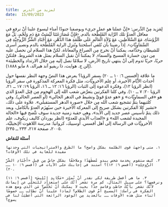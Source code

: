 ```yaml
---
title:  لمزيد من الدرس
date:  15/09/2023
---
```


لِمَزِيد مِنْ الدَّرس: «إنَّ عملنا هو عمل جريء وبوصفنا جنودًا أمناء ليسوع علينا أنْ نرفع في معاقل العدوِّ تلك الرَّاية المُلطَّخة بالدم. ‹فَإِنَّ مُصَارَعَتَنَا لَيْسَتْ مَعَ دَمٍ وَلَحْمٍ، بَلْ مَعَ الرُّؤَسَاءِ، مَعَ السَّلاَطِينِ، مَعَ وُلاَةِ الْعَالَمِ عَلَى ظُلْمَةِ هذَا الدَّهْرِ، مَعَ أَجْنَادِ الشَّرِّ الرُّوحِيَّةِ فِي السَّمَاوِيَّاتِ›. إذا رضينا بأن نُلقي أسلحتنا ونُنزِل الراية المُلطَّخة بالدم ونصير أسرى للشيطان وخدَّامه، يمكننا أنْ نخرج مِن الصراع والمعاناة. لكنَّ هذا السلام لن نحصل عليه مِن دون خسارة المسيح والسماء. لا يمكننا أنْ نقبل السلام بمثل هذه الشروط. فلتكنْ حربًا، حربًا تدوم إلى أنْ ينتهي تاريخ الأرض، لا سلامًا نصل إليه مِن خلال الارتداد والخطيئة» (إلن ج. هوايت، ذا ريفيو آند هيرالد، ٨ مايو ١٨٨٨).

ما علاقة (أفسس ٦: ١٠ ــ ٢٠) بسفر الرؤيا؟ يعرض هذا النصّ وجهة النظر نفسها حول أحداث الأيَّام الأخيرة، أو عِلم الأخرويَّات، مثل فكرة المعركة المذكورة في سفر الرؤيا (انظر الرؤيا ١٢)، وفكرة الدعوة إلى الثبات (الرؤيا ١٦: ١٢ ــ ١٦، الرؤيا ١٩: ١٧ ــ ٢١، الرؤيا ٢٠: ٧ ــ ١٠). وفي كلتا الفكرتين يتعرَّض شعب الله إلى الهجوم مِن قِبَل العدوّ الذي هو «في السماويَّات» وَ «هو عدوّ قويِّ ونشيط في الدهر الحالي» (أو العصر الحالي). وفي كلتيهما يتمُّ تشجيع شعب الله مِن خلال «صورة الدهر المستقبلي». علاوة على ذلك، «تشير كلا الفكرتين بشكل صريح إلى المعركة الأخيرة حين سيُهزَم العدوّ بالكامل، وبعد ذلك يتمّ تأسيس عصر جديد إلى الأبد»، وهي حقبة زمنية جديدة سوف تتَّضح فيها «الحالة المجيدة لشعب الله» وَ «العذاب الأبدي للعدوّ» (انظر يوردان كاليف زيكوف، علم الأخرويَّات في الرسالة إلى أهل أفسس. أوسييك، كرواتيا: مدرسة اللاهوت الإنجيليَّة، ٢٠٠٥، صفحة ٢١٧، ٢٣٣ ــ ٢٣٥).

**أسئلة للنقاش**

`١. متى واجهتَ قوى الظلمة بشكل واضح؟ ما الطرق والاستراتيجيات التي وجدتها مفيدة للغاية في تلك الأوقات؟`

`٢. كيف ستقوم بخدمة شخص يبدو مُضطَهَدًا وملاحَقًا بشكل خاصّ مِن قِبل «أَجْنَادِ الشَّرِّ الرُّوحِيَّةِ» (أفسس ٦: ١٢)؟ استند في إجابتك على الآيات في (أفسس ٦: ١٠ ــ ٢٠).`

`٣. ما هي أفضل طريقة لكي نقدر أنْ نُميِّز «مَكَايِدِ إِبْلِيسَ» (أفسس ٦: ١١) ونرفضها؟ على سبيل المثال، كم مرة تشعر أنَّك على استعداد للتخلِّي عن إيمانك لأنَّك تشعر بأَنَّكَ خاطئ وفاسد جدًا بحيث لا يمكنك أنْ تَخْلُص؟ مَن الذي وضع هذه الفكرة في رأسك: المسيح أَمْ قوى الظلام؟ لماذا علينا أنْ نطالب ــ خصوصًا أثناء مثل هذه الأوقات ــ بالعديد مِن الوعود الرائعة التي أُعطيَتْ لنا في يسوع؟`